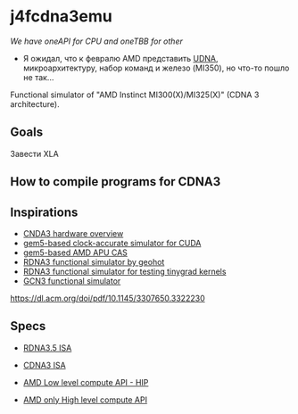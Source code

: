 # j4fcdna3emu

*We have oneAPI for CPU and oneTBB for other*

* Я ожидал, что к февралю AMD представить [UDNA](https://www.tomshardware.com/pc-components/cpus/amd-announces-unified-udna-gpu-architecture-bringing-rdna-and-cdna-together-to-take-on-nvidias-cuda-ecosystem), микроархитектуру, набор команд и железо (MI350), но что-то пошло не так...

Functional simulator of "AMD Instinct MI300(X)/MI325(X)" (CDNA 3 architecture).

## Goals

Завести XLA

## How to compile programs for CDNA3



## Inspirations

* [CNDA3 hardware overview](https://rocm.docs.amd.com/en/latest/conceptual/gpu-arch/mi300.html)
* [gem5-based clock-accurate simulator for CUDA](https://github.com/gpgpu-sim/gpgpu-sim_distribution)
* [gem5-based AMD APU CAS](https://old.gem5.org/wiki/images/1/19/AMD_gem5_APU_simulator_isca_2018_gem5_wiki.pdf)
* [RDNA3 functional simulator by geohot](https://github.com/geohot/7900xtx)
* [RDNA3 functional simulator for testing tinygrad kernels](https://github.com/Qazalin/remu)
* [GCN3 functional simulator](https://github.com/sarchlab/mgpusim)

https://dl.acm.org/doi/pdf/10.1145/3307650.3322230

## Specs

* [RDNA3.5 ISA](https://www.amd.com/content/dam/amd/en/documents/radeon-tech-docs/instruction-set-architectures/rdna35_instruction_set_architecture.pdf)
* [CDNA3 ISA](https://www.amd.com/content/dam/amd/en/documents/instinct-tech-docs/instruction-set-architectures/amd-instinct-mi300-cdna3-instruction-set-architecture.pdf)

* [AMD Low level compute API - HIP](https://github.com/ROCm/HIP)
* [AMD only High level compute API](https://github.com/ROCm/ROCm?tab=readme-ov-file)
